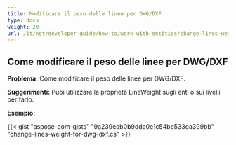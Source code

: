 ```yaml
---
title: Modificare il peso delle linee per DWG/DXF
type: docs
weight: 20
url: /it/net/developer-guide/how-to/work-with-entities/change-lines-weight-for-dwg-dxf/
---
```


## **Come modificare il peso delle linee per DWG/DXF**

**Problema:** Come modificare il peso delle linee per DWG/DXF.

**Suggerimenti:** Puoi utilizzare la proprietà LineWeight sugli enti o sui livelli per farlo.

**Esempio:**

{{< gist "aspose-com-gists" "9a239eab0b9dda0e1c54be533ea399bb" "change-lines-weight-for-dwg-dxf.cs" >}}
